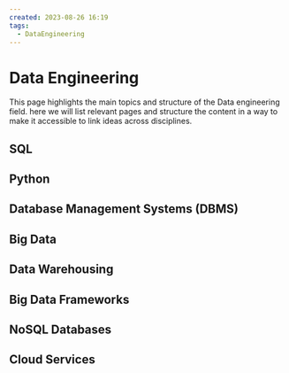 ```yaml
---
created: 2023-08-26 16:19
tags:
  - DataEngineering
---
```

# Data Engineering

This page highlights the main topics and structure of the Data engineering field. here we will list relevant pages and structure the content in a way to make it accessible to link ideas across disciplines.

## SQL

## Python

## Database Management Systems (DBMS)

## Big Data

## Data Warehousing

## Big Data Frameworks

## NoSQL Databases 

## Cloud Services

